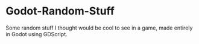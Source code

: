 # Godot-Random-Stuff
Some random stuff I thought would be cool to see in a game, made entirely in Godot using GDScript.
